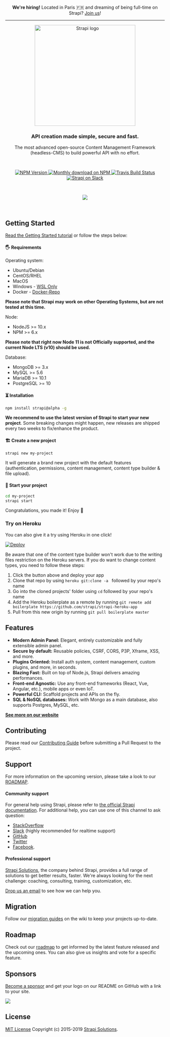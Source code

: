 <p align="center">
  <strong>We're hiring!</strong> Located in Paris 🇫🇷 and dreaming of being full-time on Strapi?
  <a href="https://strapi.io/company#looking-for-talents">Join us</a>!
</p>

---

<p align="center">
  <a href="https://strapi.io">
    <img src="https://blog.strapi.io/content/images/2017/10/logo.png" width="318px" alt="Strapi logo" />
  </a>
</p>
<h3 align="center">API creation made simple, secure and fast.</h3>
<p align="center">The most advanced open-source Content Management Framework (headless-CMS) to build powerful API with no effort.</p>
<br />
<p align="center">
  <a href="https://www.npmjs.org/package/strapi">
    <img src="https://img.shields.io/npm/v/strapi/alpha.svg" alt="NPM Version" />
  </a>
  <a href="https://www.npmjs.org/package/strapi">
    <img src="https://img.shields.io/npm/dm/strapi.svg" alt="Monthly download on NPM" />
  </a>
  <a href="https://travis-ci.org/strapi/strapi">
    <img src="https://travis-ci.org/strapi/strapi.svg?branch=master" alt="Travis Build Status" />
  </a>
  <a href="http://slack.strapi.io">
    <img src="https://strapi-slack.herokuapp.com/badge.svg" alt="Strapi on Slack" />
  </a>
</p>

<br>

<p align="center">
  <a href="https://strapi.io">
    <img src="https://blog.strapi.io/content/images/2018/08/github_preview-2.png" />
  </a>
</p>

<br>

## Getting Started

<a href="https://strapi.io/getting-started" target="_blank">Read the Getting Started tutorial</a> or follow the steps below:

#### 🖐 Requirements

Operating system:
 * Ubuntu/Debian
 * CentOS/RHEL
 * MacOS
 * Windows - [WSL Only](https://github.com/strapi/strapi/wiki/Frequently-Asked-Questions#windows)
 * Docker - [Docker-Repo](https://github.com/strapi/strapi-docker)

**Please note that Strapi may work on other Operating Systems, but are not tested at this time.**

Node:
 * NodeJS >= 10.x
 * NPM >= 6.x

**Please note that right now Node 11 is not Officially supported, and the current Node LTS (v10) should be used.**

Database:
 * MongoDB >= 3.x
 * MySQL >= 5.6
 * MariaDB >= 10.1
 * PostgreSQL >= 10

#### ⏳ Installation

```bash
npm install strapi@alpha -g
````

**We recommend to use the latest version of Strapi to start your new project**.
Some breaking changes might happen, new releases are shipped every two weeks to fix/enhance the product.

#### 🏗 Create a new project

```bash
strapi new my-project
```

It will generate a brand new project with the default features (authentication, permissions, content management, content type builder & file upload).

#### 🚀 Start your project

```bash
cd my-project
strapi start
```

Congratulations, you made it! Enjoy 🎉

### Try on Heroku

You can also give it a try using Heroku in one click!

<a href="https://heroku.com/deploy?template=https://github.com/strapi/strapi-heroku-app">
  <img src="https://www.herokucdn.com/deploy/button.svg" alt="Deploy">
</a>

Be aware that one of the content type builder won't work due to the writing files restriction on the Heroku servers. If you do want to change content types, you need to follow these steps:

1. Click the button above and deploy your app
2. Clone that repo by using `heroku git:clone -a ` followed by your repo's name
3. Go into the cloned projects' folder using `cd` followed by your repo's name
4. Add the Heroku boilerplate as a remote by running `git remote add boilerplate https://github.com/strapi/strapi-heroku-app`
5. Pull from this new origin by running `git pull boilerplate master`

## Features

- **Modern Admin Panel:**
  Elegant, entirely customizable and fully extensible admin panel.
- **Secure by default:** Reusable policies, CSRF, CORS, P3P, Xframe, XSS, and more.
- **Plugins Oriented:** Install auth system, content management, custom plugins, and more, in seconds.
- **Blazing Fast:** Built on top of Node.js, Strapi delivers amazing performances.
- **Front-end Agnostic:** Use any front-end frameworks (React, Vue, Angular, etc.), mobile apps or even IoT.
- **Powerful CLI:** Scaffold projects and APIs on the fly.
- **SQL & NoSQL databases:** Work with Mongo as a main database, also supports Postgres, MySQL, etc.

**[See more on our website](https://strapi.io/overview)**

## Contributing

Please read our [Contributing Guide](./CONTRIBUTING.md) before submitting a Pull Request to the project.

## Support

For more information on the upcoming version, please take a look to our [ROADMAP](https://github.com/strapi/strapi/projects).

#### Community support

For general help using Strapi, please refer to [the official Strapi documentation](https://strapi.io/documentation/). For additional help, you can use one of this channel to ask question:

- [StackOverflow](http://stackoverflow.com/questions/tagged/strapi)
- [Slack](http://slack.strapi.io) (highly recommended for realtime support)
- [GitHub](https://github.com/strapi/strapi)
- [Twitter](https://twitter.com/strapijs)
- [Facebook](https://www.facebook.com/Strapi-616063331867161).

#### Professional support

[Strapi Solutions](https://strapi.io), the company behind Strapi, provides a full range of solutions to get better results, faster. We're always looking for the next challenge: coaching, consulting, training, customization, etc.

[Drop us an email](mailto:support@strapi.io) to see how we can help you.

## Migration

Follow our [migration guides](https://github.com/strapi/strapi/wiki) on the wiki to keep your projects up-to-date.

## Roadmap

Check out our [roadmap](https://portal.productboard.com/strapi) to get informed by the latest feature released and the upcoming ones. You can also give us insights and vote for a specific feature.

## Sponsors

[Become a sponsor](https://opencollective.com/strapi#sponsor) and get your logo on our README on GitHub with a link to your site.

<a href="https://opencollective.com/strapi#contributors"><img src="https://opencollective.com/strapi/tiers/sponsor.svg"/></a>

## License

[MIT License](LICENSE.md) Copyright (c) 2015-2019 [Strapi Solutions](https://strapi.io/).
